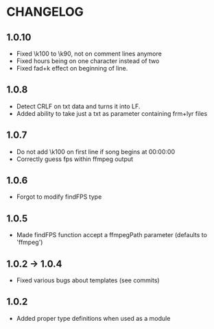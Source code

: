 # CHANGELOG

## 1.0.10

- Fixed \k100 to \k90, not on comment lines anymore
- Fixed hours being on one character instead of two
- Fixed fad+k effect on beginning of line.

## 1.0.8

- Detect CRLF on txt data and turns it into LF.
- Added ability to take just a txt as parameter containing frm+lyr files

## 1.0.7

- Do not add \k100 on first line if song begins at 00:00:00
- Correctly guess fps within ffmpeg output

## 1.0.6

- Forgot to modify findFPS type

## 1.0.5

- Made findFPS function accept a ffmpegPath parameter (defaults to 'ffmpeg')

## 1.0.2 -> 1.0.4

- Fixed various bugs about templates (see commits)

## 1.0.2

- Added proper type definitions when used as a module


